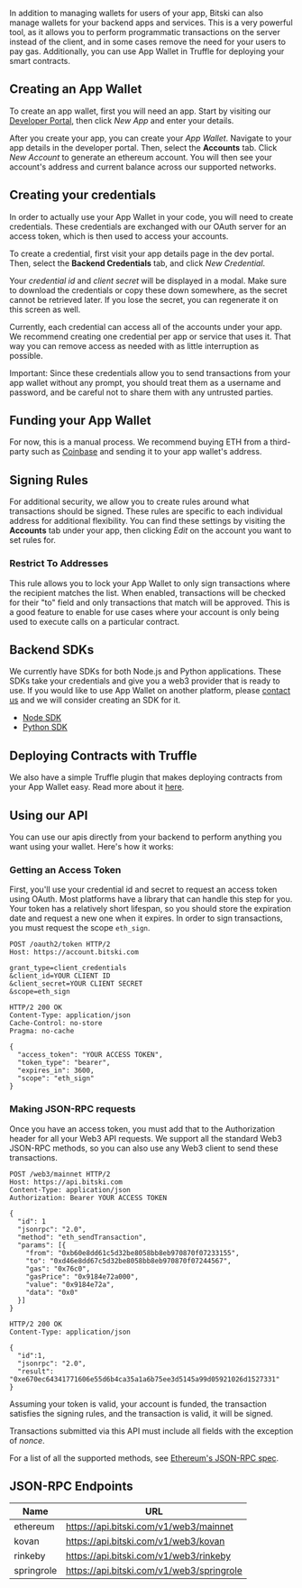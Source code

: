 In addition to managing wallets for users of your app, Bitski can also manage wallets for your backend apps and services. This is a very powerful tool, as it allows you to perform programmatic transactions on the server instead of the client, and in some cases remove the need for your users to pay gas. Additionally, you can use App Wallet in Truffle for deploying your smart contracts.

## Creating an App Wallet

To create an app wallet, first you will need an app. Start by visiting our [Developer Portal](https://developer.bitski.com), then click *New App* and enter your details.

After you create your app, you can create your *App Wallet*. Navigate to your app details in the developer portal. Then, select the **Accounts** tab. Click *New Account* to generate an ethereum account. You will then see your account's address and current balance across our supported networks.

## Creating your credentials

In order to actually use your App Wallet in your code, you will need to create credentials. These credentials are exchanged with our OAuth server for an access token, which is then used to access your accounts.

To create a credential, first visit your app details page in the dev portal. Then, select the **Backend Credentials** tab, and click *New Credential*.

Your *credential id* and *client secret* will be displayed in a modal. Make sure to download the credentials or copy these down somewhere, as the secret cannot be retrieved later. If you lose the secret, you can regenerate it on this screen as well.

Currently, each credential can access all of the accounts under your app. We recommend creating one credential per app or service that uses it. That way you can remove access as needed with as little interruption as possible.

Important: Since these credentials allow you to send transactions from your app wallet without any prompt, you should treat them as a username and password, and be careful not to share them with any untrusted parties.

## Funding your App Wallet

For now, this is a manual process. We recommend buying ETH from a third-party such as <a href="https://coinbase.com" target="_blank">Coinbase</a> and sending it to your app wallet's address.

## Signing Rules

For additional security, we allow you to create rules around what transactions should be signed. These rules are specific to each individual address for additional flexibility. You can find these settings by visiting the **Accounts** tab under your app, then clicking *Edit* on the account you want to set rules for.

### Restrict To Addresses

This rule allows you to lock your App Wallet to only sign transactions where the recipient matches the list. When enabled, transactions will be checked for their "to" field and only transactions that match will be approved. This is a good feature to enable for use cases where your account is only being used to execute calls on a particular contract.

## Backend SDKs

We currently have SDKs for both Node.js and Python applications. These SDKs take your credentials and give you a web3 provider that is ready to use. If you would like to use App Wallet on another platform, please <a href="mailto:hello@bitski.com">contact us</a> and we will consider creating an SDK for it.

- [Node SDK](https://github.com/BitskiCo/bitski-node)
- [Python SDK](https://github.com/BitskiCo/bitski-py)

## Deploying Contracts with Truffle

We also have a simple Truffle plugin that makes deploying contracts from your App Wallet easy. Read more about it [here](https://github.com/BitskiCo/bitski-truffle-provider).

## Using our API

You can use our apis directly from your backend to perform anything you want using your wallet. Here's how it works:

### Getting an Access Token

First, you'll use your credential id and secret to request an access token using OAuth. Most platforms have a library that can handle this step for you. Your token has a relatively short lifespan, so you should store the expiration date and request a new one when it expires. In order to sign transactions, you must request the scope `eth_sign`.

```text
POST /oauth2/token HTTP/2
Host: https://account.bitski.com

grant_type=client_credentials
&client_id=YOUR CLIENT ID
&client_secret=YOUR CLIENT SECRET
&scope=eth_sign
```

```text
HTTP/2 200 OK
Content-Type: application/json
Cache-Control: no-store
Pragma: no-cache

{
  "access_token": "YOUR ACCESS TOKEN",
  "token_type": "bearer",
  "expires_in": 3600,
  "scope": "eth_sign"
}
```

### Making JSON-RPC requests

Once you have an access token, you must add that to the Authorization header for all your Web3 API requests. We support all the standard Web3 JSON-RPC methods, so you can also use any Web3 client to send these transactions.

```text
POST /web3/mainnet HTTP/2
Host: https://api.bitski.com
Content-Type: application/json
Authorization: Bearer YOUR ACCESS TOKEN

{
  "id": 1
  "jsonrpc": "2.0",
  "method": "eth_sendTransaction",
  "params": [{
    "from": "0xb60e8dd61c5d32be8058bb8eb970870f07233155",
    "to": "0xd46e8dd67c5d32be8058bb8eb970870f07244567",
    "gas": "0x76c0",
    "gasPrice": "0x9184e72a000",
    "value": "0x9184e72a",
    "data": "0x0"
  }]
}
```

```text
HTTP/2 200 OK
Content-Type: application/json

{
  "id":1,
  "jsonrpc": "2.0",
  "result": "0xe670ec64341771606e55d6b4ca35a1a6b75ee3d5145a99d05921026d1527331"
}
```

Assuming your token is valid, your account is funded, the transaction satisfies the signing rules, and the transaction is valid, it will be signed.

Transactions submitted via this API must include all fields with the exception of _nonce_.

For a list of all the supported methods, see [Ethereum's JSON-RPC spec](https://github.com/ethereum/wiki/wiki/JSON-RPC).

## JSON-RPC Endpoints

Name | URL
-----|-----
ethereum | https://api.bitski.com/v1/web3/mainnet
kovan | https://api.bitski.com/v1/web3/kovan
rinkeby | https://api.bitski.com/v1/web3/rinkeby
springrole | https://api.bitski.com/v1/web3/springrole
